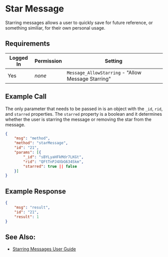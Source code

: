 # Star Message
Starring messages allows a user to quickly save for future reference, or something similiar, for their own personal usage.

## Requirements
| Logged In | Permission | Setting |
| --- | --- | --- |
| Yes | _none_ | `Message_AllowStarring` - "Allow Message Starring" |

## Example Call
The only parameter that needs to be passed in is an object with the `_id`, `rid`, and `starred` properties. The `starred` property is a boolean and it determines whether the user is starring the message or removing the star from the message.
```json
{
    "msg": "method",
    "method": "starMessage",
    "id": "21",
    "params": [{
        "_id": "sBYLyaHFkMdr7LKGt",
        "rid": "QFtTnPJ4XbG634Skm",
        "starred": true || false
    }]
}
```

## Example Response
```json
{
    "msg": "result",
    "id": "21",
    "result": 1
}
```

## See Also:
* [Starring Messages User Guide][1]

[1]:../../../../user-guides/starring-messages/

